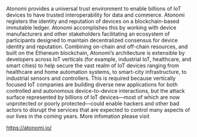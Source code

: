 Atonomi provides a universal trust environment to enable billions of IoT devices to have trusted
interoperability for data and commerce.
Atonomi registers the identity and reputation of devices on a blockchain-based immutable ledger.
Atonomi accomplishes this by working with device manufacturers and other stakeholders facilitating
an ecosystem of participants designed to maintain decentralized consensus for device identity and
reputation. Combining on-chain and off-chain resources, and built on the Ethereum blockchain,
Atonomi’s architecture is extensible by developers across IoT verticals (for example, industrial IoT,
healthcare, and smart cities) to help secure the vast realm of IoT devices ranging from healthcare and
home automation systems, to smart-city infrastructure, to industrial sensors and controllers.
This is required because vertically focused IoT companies are building diverse new applications for
both controlled and autonomous device-to-device interactions, but the attack surface represented by
billions of IoT devices—most of which are now unprotected or poorly protected—could enable hackers
and other bad actors to disrupt the services that are expected to control many aspects of our lives in the
coming years.
More infomation please visit

https://atonomi.io/
